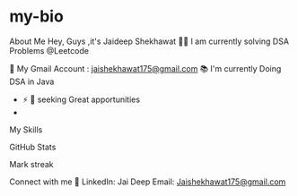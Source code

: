 # my-bio

About Me
Hey, Guys ,it's Jaideep Shekhawat
👩‍💻 I am currently solving DSA Problems @Leetcode

📧 My Gmail Account : jaishekhawat175@gmail.com
📚 I'm currently Doing DSA in Java
- ⚡ 👀 seeking Great apportunities
-

My Skills
               
GitHub Stats

Mark streak


Connect with me
🔗 LinkedIn: Jai Deep Email: Jaishekhawat175@gmail.com
